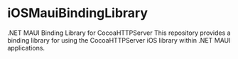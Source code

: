 # iOSMauiBindingLibrary
 .NET MAUI Binding Library for CocoaHTTPServer This repository provides a binding library for using the CocoaHTTPServer iOS library within .NET MAUI applications. 
